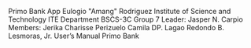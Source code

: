 Primo Bank App
Eulogio "Amang" Rodriguez Institute of Science and Technology ITE Department
BSCS-3C 
Group 7
Leader: Jasper N. Carpio
Members:
Jerika Charisse Perizuelo
Camila DP. Lagao
Redondo B. Lesmoras, Jr.
User’s Manual
Primo Bank

	

















	








